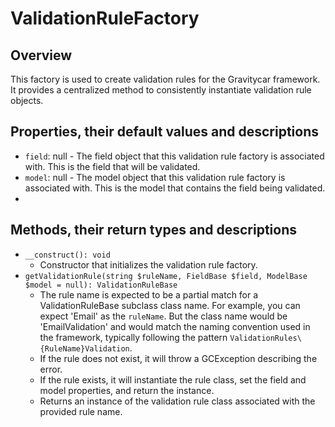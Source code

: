# ValidationRuleFactory

## Overview
This factory is used to create validation rules for the Gravitycar framework. It provides a centralized method to consistently instantiate validation rule objects.

## Properties, their default values and descriptions
- `field`: null - The field object that this validation rule factory is associated with. This is the field that will be validated.
- `model`: null - The model object that this validation rule factory is associated with. This is the model that contains the field being validated.
- 
## Methods, their return types and descriptions
- `__construct(): void`
  - Constructor that initializes the validation rule factory.
- `getValidationRule(string $ruleName, FieldBase $field, ModelBase $model = null): ValidationRuleBase`
  - The rule name is expected to be a partial match for a ValidationRuleBase subclass class name. For example, you can expect 'Email' as the `ruleName`. But the class name would be 'EmailValidation' and would match the naming convention used in the framework, typically following the pattern `ValidationRules\{RuleName}Validation`.
  - If the rule does not exist, it will throw a GCException describing the error.
  - If the rule exists, it will instantiate the rule class, set the field and model properties, and return the instance.
  - Returns an instance of the validation rule class associated with the provided rule name.